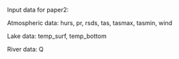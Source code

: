 Input data for paper2:


Atmospheric data: hurs, pr, rsds, tas, tasmax, tasmin, wind


Lake data: temp_surf, temp_bottom


River data: Q
